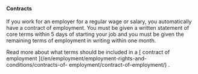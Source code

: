 ####  Contracts

If you work for an employer for a regular wage or salary, you automatically
have a contract of employment. You must be given a written statement of core
terms within 5 days of starting your job and you must be given the remaining
terms of employment in writing within one month.

Read more about what terms should be included in a [ contract of employment
](/en/employment/employment-rights-and-conditions/contracts-of-
employment/contract-of-employment/) .
